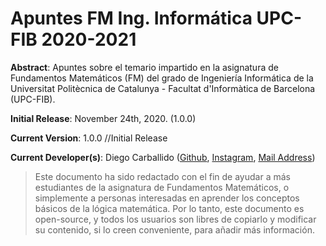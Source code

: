 # **Apuntes FM Ing. Informática UPC-FIB 2020-2021**

**Abstract**: Apuntes sobre el temario impartido en la asignatura de Fundamentos Matemáticos (FM) del grado de Ingeniería Informática de la Universitat Politècnica de Catalunya - Facultat d'Informàtica de Barcelona (UPC-FIB).

**Initial Release**: November 24th, 2020. (1.0.0)

**Current Version**: 1.0.0	//Initial Release

**Current Developer(s)**: Diego Carballido ([Github](https://github.com/dcarballido), [Instagram](https://www.instagram.com/diego_carballido/), [Mail Address](mailto:diego.carballido@estudiantat.upc.edu?subject=Apuntes%20PRO1))

> Este documento ha sido redactado con el fin de ayudar a más estudiantes de la asignatura de Fundamentos Matemáticos, o simplemente a personas interesadas en aprender los conceptos básicos de la lógica matemática. Por lo tanto, este documento es open-source, y todos los usuarios son libres de copiarlo y modificar su contenido, si lo creen conveniente, para añadir más información.